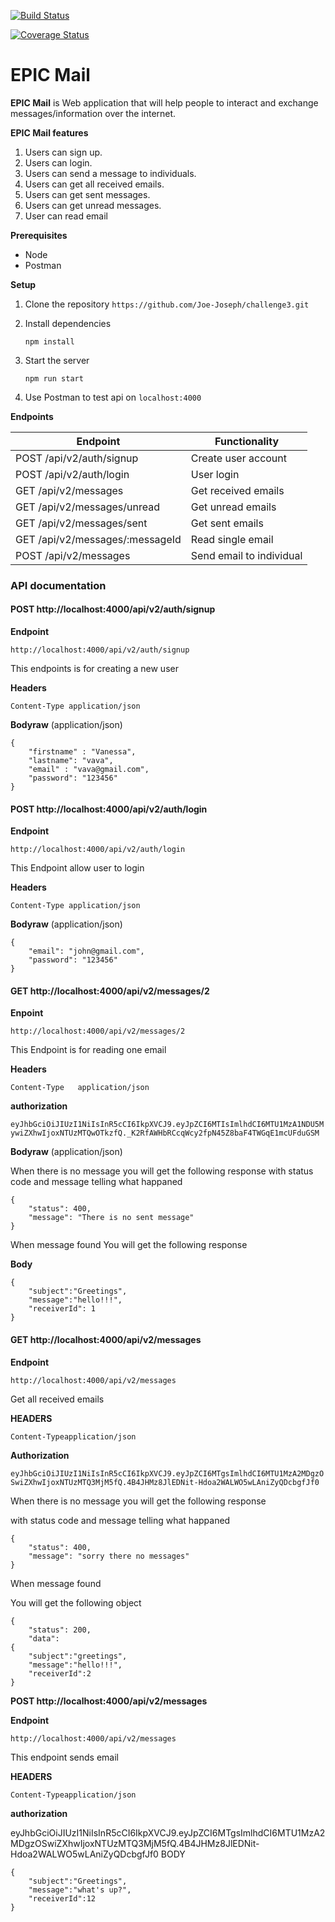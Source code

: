 [![Build Status](https://travis-ci.org/Joe-Joseph/challenge3.svg?branch=develop)](https://travis-ci.org/Joe-Joseph/challenge3)

[![Coverage Status](https://coveralls.io/repos/github/Joe-Joseph/challenge3/badge.svg?branch=develop)](https://coveralls.io/github/Joe-Joseph/challenge3?branch=develop)

# EPIC Mail

**EPIC Mail** is Web application that will help people to interact and exchange messages/information over the internet.

**EPIC Mail features**
  1. Users can sign up.
  2. Users can login.
  3. Users can send a message to individuals.
  4. Users can get all received emails.
  5. Users can get sent messages.
  6. Users can get unread messages.
  7. User can read email

**Prerequisites**
  * Node
  * Postman
  
**Setup**
  1. Clone the repository
     ```https://github.com/Joe-Joseph/challenge3.git```
     
  2. Install dependencies
  
     ```npm install```
     
  3. Start the server
  
     ```npm run start```
  
  4. Use Postman to test api on ```localhost:4000```
 
 **Endpoints**
 
 Endpoint | Functionality
 -------- | -------------
 POST /api/v2/auth/signup | Create user account
 POST /api/v2/auth/login | User login
 GET /api/v2/messages | Get received emails
 GET /api/v2/messages/unread | Get unread emails
 GET /api/v2/messages/sent | Get sent emails
 GET /api/v2/messages/:messageId | Read single email
 POST /api/v2/messages | Send email to individual
 
  ### API documentation
 
#### POST http://localhost:4000/api/v2/auth/signup

**Endpoint**

```http://localhost:4000/api/v2/auth/signup```

This endpoints is for creating a new user

**Headers**

```Content-Type	application/json```

**Bodyraw** (application/json)

```
{
	"firstname" : "Vanessa",
	"lastname": "vava",
	"email" : "vava@gmail.com",
	"password": "123456"
}
```

#### POST http://localhost:4000/api/v2/auth/login

**Endpoint**

```http://localhost:4000/api/v2/auth/login```

This Endpoint allow user to login

**Headers**

```Content-Type	application/json```

**Bodyraw** (application/json)
```
{
	"email": "john@gmail.com",
	"password": "123456"
}
```

#### GET http://localhost:4000/api/v2/messages/2

**Enpoint**

```http://localhost:4000/api/v2/messages/2```

This Endpoint is for reading one email

**Headers**

```Content-Type   application/json```

**authorization**

```eyJhbGciOiJIUzI1NiIsInR5cCI6IkpXVCJ9.eyJpZCI6MTIsImlhdCI6MTU1MzA1NDU5MywiZXhwIjoxNTUzMTQwOTkzfQ._K2RfAWHbRCcqWcy2fpN45Z8baF4TWGqE1mcUFduGSM```

**Bodyraw** (application/json)

When there is no message you will get the following response
with status code and message telling what happaned
```
{
    "status": 400,
    "message": "There is no sent message"
}
```
When message found
You will get the following response

**Body**
```
{
	"subject":"Greetings",
	"message":"hello!!!",
	"receiverId": 1
}
```

#### GET http://localhost:4000/api/v2/messages

**Endpoint** 

```http://localhost:4000/api/v2/messages```

Get all received emails

**HEADERS**

```Content-Typeapplication/json```

**Authorization**

```eyJhbGciOiJIUzI1NiIsInR5cCI6IkpXVCJ9.eyJpZCI6MTgsImlhdCI6MTU1MzA2MDgzOSwiZXhwIjoxNTUzMTQ3MjM5fQ.4B4JHMz8JlEDNit-Hdoa2WALWO5wLAniZyQDcbgfJf0```

When there is no message you will get the following response

with status code and message telling what happaned
```
{
    "status": 400,
    "message": "sorry there no messages"
}
```
When message found

You will get the following object
```
{
    "status": 200,
    "data":
{
	"subject":"greetings",
	"message":"hello!!!",
	"receiverId":2
}

```

**POST http://localhost:4000/api/v2/messages**

**Endpoint**

```http://localhost:4000/api/v2/messages```

This endpoint sends email

**HEADERS**

```Content-Typeapplication/json```

**authorization**

eyJhbGciOiJIUzI1NiIsInR5cCI6IkpXVCJ9.eyJpZCI6MTgsImlhdCI6MTU1MzA2MDgzOSwiZXhwIjoxNTUzMTQ3MjM5fQ.4B4JHMz8JlEDNit-Hdoa2WALWO5wLAniZyQDcbgfJf0
BODY

```
{
	"subject":"Greetings",
	"message":"what's up?",
	"receiverId":12
}

```
